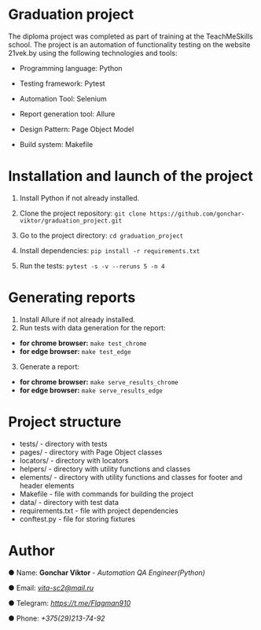 # Graduation project
The diploma project was completed as part of training at the 
TeachMeSkills school. The project is an automation of 
functionality testing on the website 21vek.by using the 
following technologies and tools:

+ Programming language: Python

+ Testing framework: Pytest

+ Automation Tool: Selenium

+ Report generation tool: Allure

+ Design Pattern: Page Object Model

+ Build system: Makefile

# Installation and launch of the project
1. Install Python if not already installed.

2. Clone the project repository: `git clone https://github.com/gonchar-viktor/graduation_project.git`

3. Go to the project directory: `cd graduation_project`

4. Install dependencies: `pip install -r requirements.txt`

5. Run the tests: `pytest -s -v --reruns 5 -n 4`

# Generating reports
1. Install Allure if not already installed.
2. Run tests with data generation for the report:
+ **for chrome browser:**
`make test_chrome`
+ **for edge browser:**
`make test_edge`
3. Generate a report: 
+ **for chrome browser:**
`make serve_results_chrome`
+ **for edge browser:**
`make serve_results_edge`

# Project structure
+ tests/ - directory with tests
+ pages/ - directory with Page Object classes
+ locators/ - directory with locators
+ helpers/ - directory with utility functions and classes
+ elements/ - directory with utility functions and classes for footer and header elements
+ Makefile - file with commands for building the project
+ data/ - directory with test data
+ requirements.txt - file with project dependencies
+ conftest.py - file for storing fixtures


# Author
● Name: **Gonchar Viktor** - *Automation QA Engineer(Python)*

● Email: *vita-sc2@mail.ru*

● Telegram: *https://t.me/Flagman910*

● Phone: *+375(29)213-74-92*